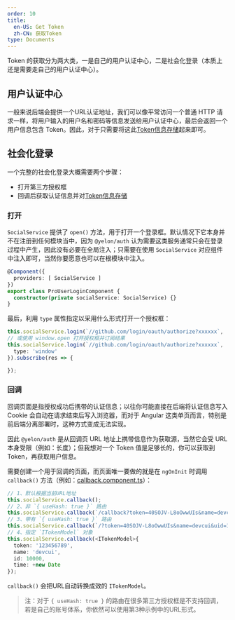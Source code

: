 ```yaml
---
order: 10
title: 
  en-US: Get Token
  zh-CN: 获取Token
type: Documents
---
```


Token 的获取分为两大类，一是自己的用户认证中心，二是社会化登录（本质上还是需要走自己的用户认证中心）。

## 用户认证中心

一般来说后端会提供一个URL认证地址，我们可以像平常访问一个普通 HTTP 请求一样，将用户输入的用户名和密码等信息发送给用户认证中心，最后会返回一个用户信息包含 Token。因此，对于只需要将这此[Token信息存储](/auth/set)起来即可。

## 社会化登录

一个完整的社会化登录大概需要两个步骤：

- 打开第三方授权框
- 回调后获取认证信息并对[Token信息存储](/auth/set)

### 打开

`SocialService` 提供了 `open()` 方法，用于打开一个登录框。默认情况下它本身并不在注册到任何模块当中，因为 `@yelon/auth` 认为需要这类服务通常只会在登录过程中产生，因此没有必要在全局注入；只需要在使用 `SocialService` 对应组件中注入即可，当然你要愿意也可以在根模块中注入。

```ts
@Component({
  providers: [ SocialService ]
})
export class ProUserLoginComponent {
  constructor(private socialService: SocialService) {}
}
```

最后，利用 `type` 属性指定以采用什么形式打开一个授权框：

```ts
this.socialService.login(`//github.com/login/oauth/authorize?xxxxxx`, '/', { type: 'href' });
// 或使用 window.open 打开授权框并订阅结果
this.socialService.login(`//github.com/login/oauth/authorize?xxxxxx`, '/', {
  type: 'window'
}).subscribe(res => {

});
```

### 回调

回调页面是指授权成功后携带的认证信息；以往你可能直接在后端将认证信息写入 Cookie 会自动在请求结束后写入浏览器，而对于 Angular 这类单页而言，特别是前后端分离部署时，这种方式变成无法实现。

因此 `@yelon/auth` 是从回调页 URL 地址上携带信息作为获取源，当然它会受 URL 本身受限（例如：长度）；但我想对一个 Token 值是足够长的，你可以获取到 Token，再获取用户信息。

需要创建一个用于回调的页面，而页面唯一要做的就是在 `ngOnInit` 时调用 `callback()` 方法（例如：[callback.component.ts](https://github.com/hbyunzai/ng-yunzai/blob/master/src/app/routes/callback/callback.component.ts#L24)）：

```ts
// 1、默认根据当前URL地址
this.socialService.callback();
// 2、非 `{ useHash: true }` 路由
this.socialService.callback(`/callback?token=40SOJV-L8oOwwUIs&name=devcui&uid=1`);
// 3、带有 `{ useHash: true }` 路由
this.socialService.callback(`/?token=40SOJV-L8oOwwUIs&name=devcui&uid=1#/callback`);
// 4、指定 `ITokenModel` 对象
this.socialService.callback(<ITokenModel>{
  token: '123456789',
  name: 'devcui',
  id: 10000,
  time: +new Date
});
```

`callback()` 会把URL自动转换成效的 `ITokenModel`。

> 注：对于 `{ useHash: true }` 的路由在很多第三方授权框是不支持回调，若是自己的账号体系，你依然可以使用第3种示例中的URL形式。
